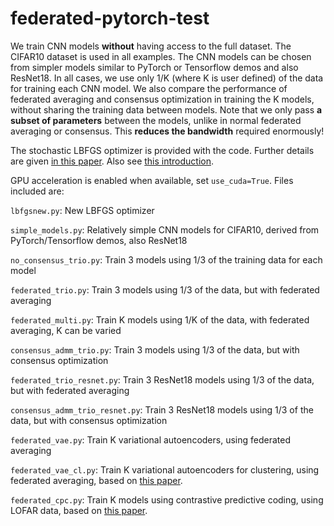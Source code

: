 # federated-pytorch-test
We train CNN models __without__ having access to the full dataset. The CIFAR10 dataset is used in all examples. The CNN models can be chosen from simpler models similar to PyTorch or Tensorflow demos and also ResNet18.  In all cases, we use only 1/K (where K is user defined) of the data for training each CNN model. We also compare the performance of federated averaging and consensus optimization in training the K models, without sharing the training data between models. Note that we only pass __a subset of parameters__ between the models, unlike in normal federated averaging or consensus. This __reduces the bandwidth__ required enormously! 

The stochastic LBFGS optimizer is provided with the code. Further details are given [in this paper](https://ieeexplore.ieee.org/document/8755567). Also see [this introduction](http://sagecal.sourceforge.net/pytorch/index.html).

GPU acceleration is enabled when available, set ```use_cuda=True```.
Files included are:

``` lbfgsnew.py ```: New LBFGS optimizer

``` simple_models.py ```: Relatively simple CNN models for CIFAR10, derived from PyTorch/Tensorflow demos, also ResNet18

``` no_consensus_trio.py ```: Train 3 models using 1/3 of the training data for each model

``` federated_trio.py ```: Train 3 models using 1/3 of the data, but with federated averaging

``` federated_multi.py ```: Train K models using 1/K of the data, with federated averaging, K can be varied

``` consensus_admm_trio.py ```: Train 3 models using 1/3 of the data, but with consensus optimization

``` federated_trio_resnet.py ```: Train 3 ResNet18 models using 1/3 of the data, but with federated averaging

``` consensus_admm_trio_resnet.py ```: Train 3 ResNet18 models using 1/3 of the data, but with consensus optimization

``` federated_vae.py ```: Train K variational autoencoders, using federated averaging

``` federated_vae_cl.py ```: Train K variational autoencoders for clustering, using federated averaging, based on [this paper](https://arxiv.org/abs/2005.04613).

``` federated_cpc.py ```: Train K models using contrastive predictive coding, using LOFAR data, based on [this paper](https://arxiv.org/abs/1905.09272).
